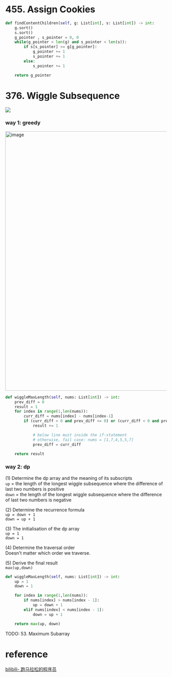 # 455. Assign Cookies
```PYTHON
def findContentChildren(self, g: List[int], s: List[int]) -> int:
    g.sort()
    s.sort()
    g_pointer , s_pointer = 0, 0
    while(g_pointer < len(g) and s_pointer < len(s)):
        if s[s_pointer] >= g[g_pointer]:
            g_pointer += 1
            s_pointer += 1
        else:
            s_pointer += 1

    return g_pointer
```

# 376. Wiggle Subsequence
![](20230306210619.png)
### way 1: greedy
<img width="810" alt="image" src="https://github.com/abc12345d/algorithm_practice/assets/44512722/dbb609f6-ca56-4db0-9bf5-4b4c335fa353">

```PYTHON
def wiggleMaxLength(self, nums: List[int]) -> int:
    prev_diff = 0
    result = 1
    for index in range(1,len(nums)):
        curr_diff = nums[index] - nums[index-1]
        if (curr_diff > 0 and prev_diff <= 0) or (curr_diff < 0 and prev_diff >= 0):
            result += 1

            # below line must inside the if-statement
            # otherwise, fail case: nums = [1,7,4,5,5,7]
            prev_diff = curr_diff

    return result
```

### way 2: dp
(1) Determine the dp array and the meaning of its subscripts\
`up` = the length of the longest wiggle subsequence where the difference of last two numbers is positive\
`down` = the length of the longest wiggle subsequence where the difference of last two numbers is negative

(2) Determine the recurrence formula\
`up = down + 1`\
`down = up + 1`

(3) The initialisation of the dp array\
`up = 1`\
`down = 1`

(4) Determine the traversal order\
Doesn't matter which order we traverse.

(5) Derive the final result \
`max(up,down)` 

```PYTHON
def wiggleMaxLength(self, nums: List[int]) -> int:
    up = 1
    down = 1

    for index in range(1,len(nums)):
        if nums[index] > nums[index - 1]:
            up = down + 1
        elif nums[index] < nums[index - 1]:
            down = up + 1

    return max(up, down)
```
TODO: 53. Maximum Subarray

# reference
[bilibili- 跑马拉松的程序员](https://www.bilibili.com/video/BV1EY4y1H79j/?spm_id_from=333.337.search-card.all.click&vd_source=acc545154bc52bac86d7eca5cf3da83e)
